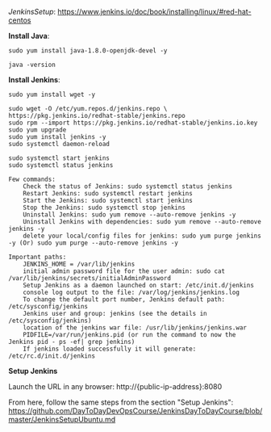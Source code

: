 *JenkinsSetup*: https://www.jenkins.io/doc/book/installing/linux/#red-hat-centos

**Install Java**:

    sudo yum install java-1.8.0-openjdk-devel -y
    
    java -version
    
**Install Jenkins**:

    sudo yum install wget -y
    
    sudo wget -O /etc/yum.repos.d/jenkins.repo \
    https://pkg.jenkins.io/redhat-stable/jenkins.repo
    sudo rpm --import https://pkg.jenkins.io/redhat-stable/jenkins.io.key
    sudo yum upgrade
    sudo yum install jenkins -y
    sudo systemctl daemon-reload
    
    sudo systemctl start jenkins
    sudo systemctl status jenkins
    
    Few commands:
        Check the status of Jenkins: sudo systemctl status jenkins
        Restart Jenkins: sudo systemctl restart jenkins
        Start the Jenkins: sudo systemctl start jenkins
        Stop the Jenkins: sudo systemctl stop jenkins
        Uninstall Jenkins: sudo yum remove --auto-remove jenkins -y
        Uninstall Jenkins with dependencies: sudo yum remove --auto-remove jenkins -y
        delete your local/config files for jenkins: sudo yum purge jenkins -y (Or) sudo yum purge --auto-remove jenkins -y

    Important paths:
        JENKINS_HOME = /var/lib/jenkins
        initial admin password file for the user admin: sudo cat /var/lib/jenkins/secrets/initialAdminPassword
        Setup Jenkins as a daemon launched on start: /etc/init.d/jenkins
        console log output to the file: /var/log/jenkins/jenkins.log
        To change the default port number, Jenkins default path: /etc/sysconfig/jenkins
        Jenkins user and group: jenkins (see the details in  /etc/sysconfig/jenkins)
        location of the jenkins war file: /usr/lib/jenkins/jenkins.war
        PIDFILE=/var/run/jenkins.pid (or run the command to now the Jenkins pid - ps -ef| grep jenkins)
        If jenkins loaded successfully it will generate: /etc/rc.d/init.d/jenkins
        
 
**Setup Jenkins**

Launch the URL in any browser: http://{public-ip-address}:8080
    
From here, follow the same steps from the section "Setup Jenkins":  https://github.com/DayToDayDevOpsCourse/JenkinsDayToDayCourse/blob/master/JenkinsSetupUbuntu.md
